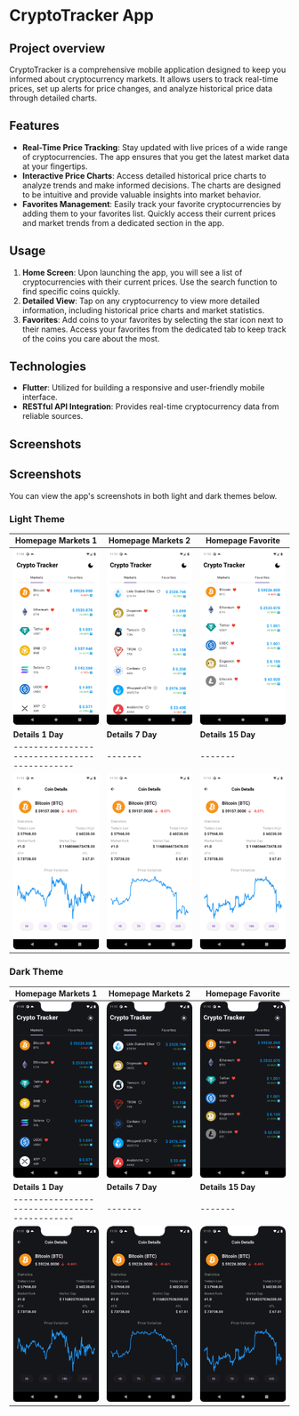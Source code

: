 # CryptoTracker App

## Project overview
CryptoTracker is a comprehensive mobile application designed to keep you informed about cryptocurrency markets. It allows users to track real-time prices, set up alerts for price changes, and analyze historical price data through detailed charts.

## Features
- **Real-Time Price Tracking**: Stay updated with live prices of a wide range of cryptocurrencies. The app ensures that you get the latest market data at your fingertips.
- **Interactive Price Charts**: Access detailed historical price charts to analyze trends and make informed decisions. The charts are designed to be intuitive and provide valuable insights into market behavior.
- **Favorites Management**: Easily track your favorite cryptocurrencies by adding them to your favorites list. Quickly access their current prices and market trends from a dedicated section in the app.

## Usage
1. **Home Screen**: Upon launching the app, you will see a list of cryptocurrencies with their current prices. Use the search function to find specific coins quickly.
2. **Detailed View**: Tap on any cryptocurrency to view more detailed information, including historical price charts and market statistics.
3. **Favorites**: Add coins to your favorites by selecting the star icon next to their names. Access your favorites from the dedicated tab to keep track of the coins you care about the most.

## Technologies
- **Flutter**: Utilized for building a responsive and user-friendly mobile interface. 
- **RESTful API Integration**: Provides real-time cryptocurrency data from reliable sources.

## Screenshots

## Screenshots

You can view the app's screenshots in both light and dark themes below.

### Light Theme

| **Homepage Markets 1**                    | **Homepage Markets 2**                    | **Homepage Favorite**                    |
|--------------------------------------------|-------|-------|
| ![Homepage Markets 1](Screenshots/LightTheme/HomepageMarkets1.png) | ![Homepage Markets 2](Screenshots/LightTheme/HomepageMarkets2.png) | ![Homepage Favorite](Screenshots/LightTheme/HomepageFavorite.png) |
| **Details 1 Day**                         | **Details 7 Day**                         | **Details 15 Day**                       |
|--------------------------------------------|-------|-------|
| ![Details 1 Day](Screenshots/LightTheme/Details1Day.png) | ![Details 7 Day](Screenshots/LightTheme/Details7Day.png) |  ![Details 15 Day](Screenshots/LightTheme/Details15Day.png) |

### Dark Theme

| **Homepage Markets 1**                    | **Homepage Markets 2**                    | **Homepage Favorite**                    |
|--------------------------------------------|-------|-------|
| ![Homepage Markets 1](Screenshots/DarkTheme/HomepageMarkets1.png) | ![Homepage Markets 2](Screenshots/DarkTheme/HomepageMarkets2.png) | ![Homepage Favorite](Screenshots/DarkTheme/HomepageFavorite.png) | 
| **Details 1 Day**                         | **Details 7 Day**                         | **Details 15 Day**                       |
|--------------------------------------------|-------|-------|
| ![Details 1 Day](Screenshots/DarkTheme/Details1Day.png) | ![Details 7 Day](Screenshots/DarkTheme/Details7Day.png) | ![Details 15 Day](Screenshots/DarkTheme/Details15Day.png) |
